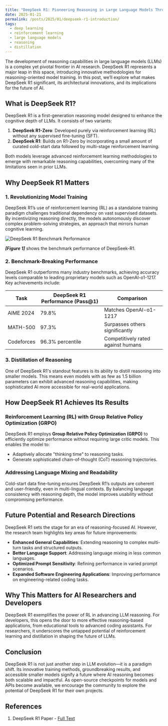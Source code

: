 ```yaml
---
title: "DeepSeek R1: Pioneering Reasoning in Large Language Models Through Reinforcement Learning"
date: 2025-01-21
permalink: /posts/2025/01/deepseek-r1-introduction/
tags:
  - deep learning
  - reinforcement learning
  - large language models
  - reasoning
  - distillation
---
```


The development of reasoning capabilities in large language models (LLMs) is a complex yet pivotal frontier in AI research. DeepSeek R1 represents a major leap in this space, introducing innovative methodologies for reasoning-oriented model training. In this post, we’ll explore what makes DeepSeek R1 significant, its architectural innovations, and its implications for the future of AI.

## What is DeepSeek R1?

DeepSeek R1 is a first-generation reasoning model designed to enhance the cognitive depth of LLMs. It consists of two variants:

1. **DeepSeek R1-Zero**: Developed purely via reinforcement learning (RL) without any supervised fine-tuning (SFT).
2. **DeepSeek R1**: Builds on R1-Zero by incorporating a small amount of curated cold-start data followed by multi-stage reinforcement learning.

Both models leverage advanced reinforcement learning methodologies to emerge with remarkable reasoning capabilities, overcoming many of the limitations seen in prior LLMs.

## Why DeepSeek R1 Matters

### 1. **Revolutionizing Model Training**

DeepSeek R1’s use of reinforcement learning (RL) as a standalone training paradigm challenges traditional dependency on vast supervised datasets. By incentivizing reasoning directly, the models autonomously discover complex problem-solving strategies, an approach that mirrors human cognitive learning.

![DeepSeek R1 Benchmark Performance](https://jethroodeyemi.github.io/files/2025_01_21_post/deepseek-r1.png)

_**[Figure 1]**_ shows the benchmark performance of DeepSeek-R1.

### 2. **Benchmark-Breaking Performance**

DeepSeek R1 outperforms many industry benchmarks, achieving accuracy levels comparable to leading proprietary models such as OpenAI-o1-1217. Key achievements include:

| **Task**   | **DeepSeek R1 Performance (Pass@1)** | **Comparison**                     |
| ---------- | ------------------------------------ | ---------------------------------- |
| AIME 2024  | 79.8%                                | Matches OpenAI-o1-1217             |
| MATH-500   | 97.3%                                | Surpasses others significantly     |
| Codeforces | 96.3% percentile                     | Competitively rated against humans |

### 3. **Distillation of Reasoning**

One of DeepSeek R1's standout features is its ability to distill reasoning into smaller models. This means even models with as few as 1.5 billion parameters can exhibit advanced reasoning capabilities, making sophisticated AI more accessible for real-world applications.

## How DeepSeek R1 Achieves Its Results

### Reinforcement Learning (RL) with Group Relative Policy Optimization (GRPO)

DeepSeek R1 employs **Group Relative Policy Optimization (GRPO)** to efficiently optimize performance without requiring large critic models. This enables the model to:

- Adaptively allocate "thinking time" to reasoning tasks.
- Generate sophisticated chain-of-thought (CoT) reasoning trajectories.

### Addressing Language Mixing and Readability

Cold-start data fine-tuning ensures DeepSeek R1’s outputs are coherent and user-friendly, even in multi-lingual contexts. By balancing language consistency with reasoning depth, the model improves usability without compromising performance.

## Future Potential and Research Directions

DeepSeek R1 sets the stage for an era of reasoning-focused AI. However, the research team highlights key areas for future improvements:

- **Enhanced General Capabilities**: Extending reasoning to complex multi-turn tasks and structured outputs.
- **Better Language Support**: Addressing language mixing in less common languages.
- **Optimized Prompt Sensitivity**: Refining performance in varied prompt scenarios.
- **Expanded Software Engineering Applications**: Improving performance on engineering-related coding tasks.

## Why This Matters for AI Researchers and Developers

DeepSeek R1 exemplifies the power of RL in advancing LLM reasoning. For developers, this opens the door to more effective reasoning-based applications, from educational tools to advanced coding assistants. For researchers, it underscores the untapped potential of reinforcement learning and distillation in shaping the future of LLMs.

## Conclusion

DeepSeek R1 is not just another step in LLM evolution—it is a paradigm shift. Its innovative training methods, groundbreaking results, and accessible smaller models signify a future where AI reasoning becomes both scalable and impactful. As open-source checkpoints for models and APIs become available, we encourage the community to explore the potential of DeepSeek R1 for their own projects.

## References

1. DeepSeek R1 Paper - [Full Text](https://github.com/deepseek-ai/DeepSeek-R1/blob/main/DeepSeek_R1.pdf)
